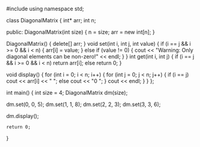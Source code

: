 #include <iostream>
using namespace std;

class DiagonalMatrix {
    int* arr;
    int n;

public:
    DiagonalMatrix(int size) {
        n = size;
        arr = new int[n];
    }

   DiagonalMatrix() {
        delete[] arr;
    }
   void set(int i, int j, int value) {
        if (i == j && i >= 0 && i < n) {
            arr[i] = value;
        } else if (value != 0) {
            cout << "Warning: Only diagonal elements can be non-zero!" << endl;
        }
    }
   int get(int i, int j) {
        if (i == j && i >= 0 && i < n)
            return arr[i];
        else
            return 0;
    }

  void display() {
        for (int i = 0; i < n; i++) {
            for (int j = 0; j < n; j++) {
                if (i == j)
                    cout << arr[i] << " ";
                else
                    cout << "0 ";
            }
            cout << endl;
        }
    }
};

int main() {
    int size = 4;
    DiagonalMatrix dm(size);

   dm.set(0, 0, 5);
    dm.set(1, 1, 8);
    dm.set(2, 2, 3);
    dm.set(3, 3, 6);

   dm.display();

    return 0;
}
